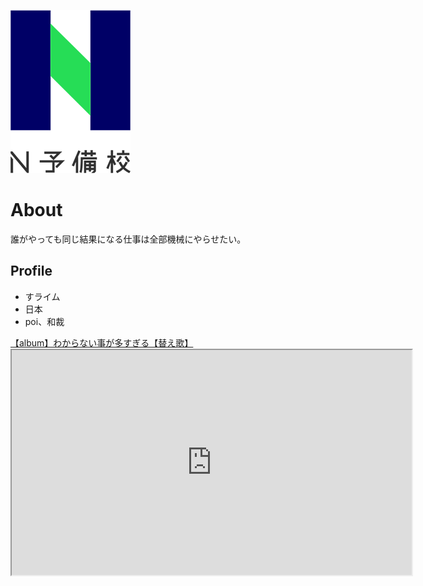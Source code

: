 ![N予備校画像](fde20fd0-private.png)
# About
誰がやっても同じ結果になる仕事は全部機械にやらせたい。

## Profile
- すライム
- 日本
- poi、和裁

<script type="application/javascript" src="https://embed.nicovideo.jp/watch/sm29451370/script?w=640&h=360"></script><noscript><a href="https://www.nicovideo.jp/watch/sm29451370">【album】わからない事が多すぎる【替え歌】</a></noscript>

<iframe src="https://www.openprocessing.org/sketch/825176/embed/" width="640" height="360"></iframe>
